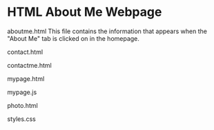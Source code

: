 # HTML About Me Webpage 

aboutme.html
This file contains the information that appears when the "About Me" tab is clicked on in the homepage. 

contact.html

contactme.html

mypage.html

mypage.js

photo.html

styles.css
